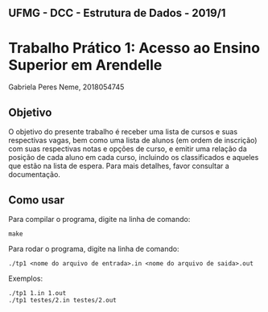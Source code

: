 ## UFMG - DCC - Estrutura de Dados - 2019/1
# Trabalho Prático 1: Acesso ao Ensino Superior em Arendelle
Gabriela Peres Neme, 2018054745

## Objetivo
O objetivo do presente trabalho é receber uma lista de cursos e suas respectivas vagas, bem como uma lista de alunos (em ordem de inscrição) com suas respectivas notas e opções de curso, e emitir uma relação da posição de cada aluno em cada curso, incluindo os classificados e aqueles que estão na lista de espera.
Para mais detalhes, favor consultar a documentação.

## Como usar

Para compilar o programa, digite na linha de comando:
```{bash}  
make
```  
Para rodar o programa, digite na linha de comando:
``` {bash}
./tp1 <nome do arquivo de entrada>.in <nome do arquivo de saida>.out
```  

Exemplos:
```  
./tp1 1.in 1.out
./tp1 testes/2.in testes/2.out
```  